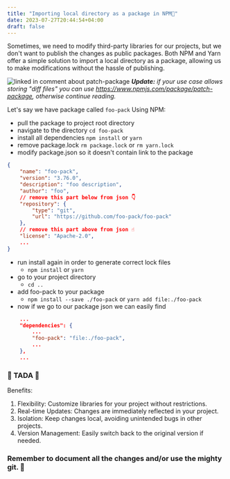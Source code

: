 ```yaml
---
title: "Importing local directory as a package in NPM🐁"
date: 2023-07-27T20:44:54+04:00
draft: false
---
```



Sometimes, we need to modify third-party libraries for our projects, but we don't want to publish the changes as public packages. Both NPM and Yarn offer a simple solution to import a local directory as a package, allowing us to make modifications without the hassle of publishing.

![linked in comment about patch-package](/images/linkedin-screenshot-patch-package.png)
***Update:** if your use case allows storing "diff files" you can use https://www.npmjs.com/package/patch-package, otherwise continue reading.*

Let's say we have package called `foo-pack`
Using NPM:

- pull the package to project root directory
- navigate to the directory `cd foo-pack`
- install all dependencies `npm install` or `yarn`
- remove package.lock `rm package.lock` or `rm yarn.lock`
- modify package.json so it doesn't contain link to the package
```json
{
    "name": "foo-pack",
    "version": "3.76.0",
    "description": "foo description",
    "author": "foo",
    // remove this part below from json 👇️
    "repository": {
        "type": "git",
        "url": "https://github.com/foo-pack/foo-pack"
    },
    // remove this part above from json ☝️
    "license": "Apache-2.0",
    ...
}
```
- run install again in order to generate correct lock files 
  - `npm install` or `yarn` 
- go to your project directory 
  - `cd ..`
- add foo-pack to your package 
  - `npm install --save ./foo-pack` or `yarn add file:./foo-pack`
- now if we go to our package json we can easily find

```json
    ...
    "dependencies": {
        ...
        "foo-pack": "file:./foo-pack",
        ...
    },
    ...
```
### 🎊 TADA 🎉

Benefits:

1. Flexibility: Customize libraries for your project without restrictions.
2. Real-time Updates: Changes are immediately reflected in your project.
3. Isolation: Keep changes local, avoiding unintended bugs in other projects.
4. Version Management: Easily switch back to the original version if needed.



### Remember to document all the changes and/or use the mighty git. 🌳